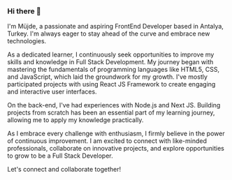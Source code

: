 ### Hi there 👋

I'm Müjde, a passionate and aspiring FrontEnd Developer based in Antalya, Turkey. I'm always eager to stay ahead of the curve and embrace new technologies.

As a dedicated learner, I continuously seek opportunities to improve my skills and knowledge in Full Stack Development. My journey began with mastering the fundamentals of programming languages like HTML5, CSS, and JavaScript, which laid the groundwork for my growth. 
I've mostly participated projects with using React JS Framework to create engaging and interactive user interfaces.

On the back-end, I've had experiences with Node.js and Next JS. Building projects from scratch has been an essential part of my learning journey, allowing me to apply my knowledge practically.

As I embrace every challenge with enthusiasm, I firmly believe in the power of continuous improvement. I am excited to connect with like-minded professionals, collaborate on innovative projects, and explore opportunities to grow to be a Full Stack Developer.

Let's connect and collaborate together!



<!--
**trebinjem/trebinjem** is a ✨ _special_ ✨ repository because its `README.md` (this file) appears on your GitHub profile.

Here are some ideas to get you started:

- 🔭 I’m currently working on ...
- 🌱 I’m currently learning ...
- 👯 I’m looking to collaborate on ...
- 🤔 I’m looking for help with ...
- 💬 Ask me about ...
- 📫 How to reach me: ...
- 😄 Pronouns: ...
- ⚡ Fun fact: ...
-->
